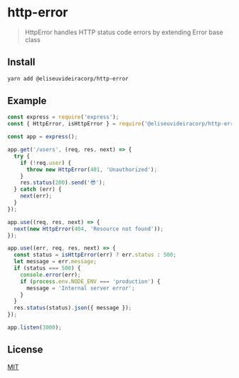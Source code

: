 # http-error

> HttpError handles HTTP status code errors by extending Error base class

## Install

```bash
yarn add @eliseuvideiracorp/http-error
```

## Example

```js
const express = require('express');
const { HttpError, isHttpError } = require('@eliseuvideiracorp/http-error');

const app = express();

app.get('/users', (req, res, next) => {
  try {
    if (!req.user) {
      throw new HttpError(401, 'Unauthorized');
    }
    res.status(200).send('😎');
  } catch (err) {
    next(err);
  }
});

app.use((req, res, next) => {
  next(new HttpError(404, 'Resource not found'));
});

app.use((err, req, res, next) => {
  const status = isHttpError(err) ? err.status : 500;
  let message = err.message;
  if (status === 500) {
    console.error(err);
    if (process.env.NODE_ENV === 'production') {
      message = 'Internal server error';
    }
  }
  res.status(status).json({ message });
});

app.listen(3000);
```

## License

[MIT](https://choosealicense.com/licenses/mit/)
